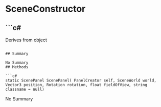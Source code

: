 # SceneConstructor

## ```c#
Derives from object
```

## Summary

No Summary
## Methods

```c#
static ScenePanel ScenePanel( PanelCreator self, SceneWorld world, Vector3 position, Rotation rotation, float fieldOfView, string classname = null) 
```
No Summary
